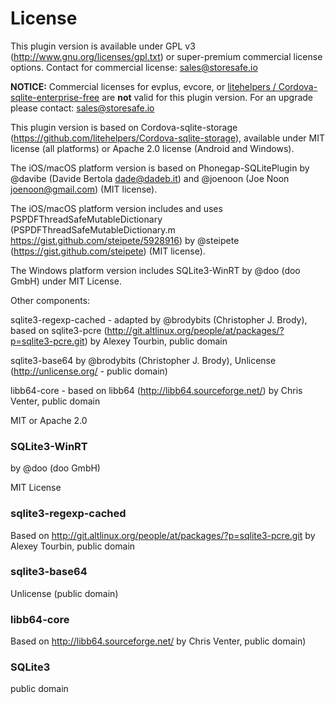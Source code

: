 # License

This plugin version is available under GPL v3 (http://www.gnu.org/licenses/gpl.txt) or super-premium commercial license options. Contact for commercial license: sales@storesafe.io

**NOTICE:** Commercial licenses for evplus, evcore, or [litehelpers / Cordova-sqlite-enterprise-free](https://github.com/litehelpers/Cordova-sqlite-enterprise-free) are **not** valid for this plugin version. For an upgrade please contact: <sales@storesafe.io>

This plugin version is based on Cordova-sqlite-storage (https://github.com/litehelpers/Cordova-sqlite-storage), available under MIT license (all platforms) or Apache 2.0 license (Android and Windows).

The iOS/macOS platform version is based on Phonegap-SQLitePlugin by @davibe (Davide Bertola <dade@dadeb.it>) and @joenoon (Joe Noon <joenoon@gmail.com>) (MIT license).

The iOS/macOS platform version includes and uses PSPDFThreadSafeMutableDictionary (PSPDFThreadSafeMutableDictionary.m <https://gist.github.com/steipete/5928916>) by @steipete (<https://gist.github.com/steipete>) (MIT license).

The Windows platform version includes SQLite3-WinRT by @doo (doo GmbH) under MIT License.

Other components:

sqlite3-regexp-cached - adapted by @brodybits (Christopher J. Brody), based on sqlite3-pcre (http://git.altlinux.org/people/at/packages/?p=sqlite3-pcre.git) by Alexey Tourbin, public domain

sqlite3-base64 by @brodybits (Christopher J. Brody), Unlicense (http://unlicense.org/ - public domain)

libb64-core - based on libb64 (http://libb64.sourceforge.net/) by Chris Venter, public domain

MIT or Apache 2.0

### SQLite3-WinRT

by @doo (doo GmbH)

MIT License

### sqlite3-regexp-cached

Based on <http://git.altlinux.org/people/at/packages/?p=sqlite3-pcre.git> by Alexey Tourbin, public domain

### sqlite3-base64

Unlicense (public domain)

### libb64-core

Based on <http://libb64.sourceforge.net/> by Chris Venter, public domain)

### SQLite3

public domain
